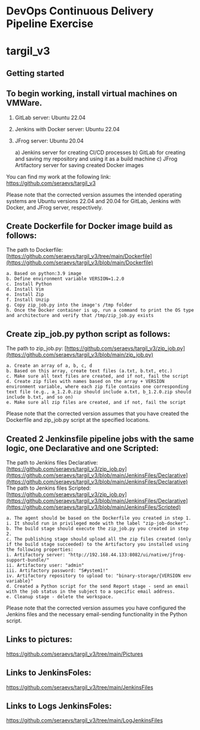 # DevOps Continuous Delivery Pipeline Exercise

# targil_v3

## Getting started
## To begin working, install virtual machines on VMWare.

1) GitLab server: Ubuntu 22.04

2) Jenkins with Docker server: Ubuntu 22.04

3) JFrog server: Ubuntu 20.04

    a) Jenkins server for creating CI/CD processes
    b) GitLab for creating and saving my repository and using it as a build machine
    c) JFrog Artifactory server for saving created Docker images

You can find my work at the following link: https://github.com/seraevs/targil_v3

Please note that the corrected version assumes the intended operating systems are Ubuntu versions 22.04 and 20.04 for GitLab, 
Jenkins with Docker, and JFrog server, respectively.

## Create Dockerfile for Docker image build as follows:

The path to Dockerfile: [https://github.com/seraevs/targil_v3/tree/main/Dockerfile](https://github.com/seraevs/targil_v3/blob/main/Dockerfile)

    a. Based on python:3.9 image
    b. Define environment variable VERSION=1.2.0
    c. Install Python
    d. Install Vim
    e. Install Zip
    f. Install Unzip
    g. Copy zip_job.py into the image's /tmp folder
    h. Once the Docker container is up, run a command to print the OS type and architecture and verify that /tmp/zip_job.py exists

## Create zip_job.py python script as follows:

The path to zip_job.py: [https://github.com/seraevs/targil_v3/zip_job.py](https://github.com/seraevs/targil_v3/blob/main/zip_job.py)

    a. Create an array of a, b, c, d
    b. Based on this array, create text files (a.txt, b.txt, etc.)
    c. Make sure all text files are created, and if not, fail the script
    d. Create zip files with names based on the array + VERSION environment variable, where each zip file contains one corresponding text file (e.g., a_1.2.0.zip should include a.txt, b_1.2.0.zip should include b.txt, and so on)
    e. Make sure all zip files are created, and if not, fail the script

Please note that the corrected version assumes that you have created the Dockerfile and zip_job.py script at the specified locations.


## Created 2 Jenkinsfile pipeline jobs with the same logic, one Declarative and one Scripted:

The path to Jenkins files Declarative: [https://github.com/seraevs/targil_v3/zip_job.py](https://github.com/seraevs/targil_v3/blob/main/JenkinsFiles/Declarative](https://github.com/seraevs/targil_v3/blob/main/JenkinsFiles/Declarative)
The path to Jenkins files Scripted: [https://github.com/seraevs/targil_v3/zip_job.py](https://github.com/seraevs/targil_v3/blob/main/JenkinsFiles/Declarative](https://github.com/seraevs/targil_v3/blob/main/JenkinsFiles/Scripted)

    a. The agent should be based on the Dockerfile you created in step 1.
    i. It should run in privileged mode with the label "zip-job-docker".
    b. The build stage should execute the zip_job.py you created in step 2.
    c. The publishing stage should upload all the zip files created (only if the build stage succeeded) to the Artifactory you installed using the following properties:
    i. Artifactory server: "http://192.168.44.133:8082/ui/native/jfrog-support-bundle/"
    ii. Artifactory user: "admin"
    iii. Artifactory password: "S#ystem1!"
    iv. Artifactory repository to upload to: "binary-storage/{VERSION env variable}"
    d. Created a Python script for the send Report stage - send an email with the job status in the subject to a specific email address.
    e. Cleanup stage - delete the workspace.

Please note that the corrected version assumes you have configured the Jenkins files and the necessary email-sending functionality in the Python script.


## Links to pictures: 
https://github.com/seraevs/targil_v3/tree/main/Pictures

## Links to JenkinsFoles: 
https://github.com/seraevs/targil_v3/tree/main/JenkinsFiles

## Links to Logs JenkinsFoles: 
https://github.com/seraevs/targil_v3/tree/main/LogJenkinsFiles



